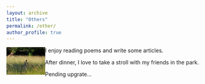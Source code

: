 ```yaml
---
layout: archive
title: "Others"
permalink: /other/
author_profile: true
---
```


<img align="left" src="../images/birds.png" width="20%" height="20%"  alt="birds"/>

I enjoy reading poems and write some articles.  

After dinner, I love to take a stroll with my friends in the park.  

Pending upgrate...




